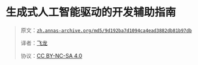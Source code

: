 # 生成式人工智能驱动的开发辅助指南

> 原文：[`zh.annas-archive.org/md5/9d192ba7d1094ca4ead3882db81b97db`](https://zh.annas-archive.org/md5/9d192ba7d1094ca4ead3882db81b97db)
> 
> 译者：[飞龙](https://github.com/wizardforcel)
> 
> 协议：[CC BY-NC-SA 4.0](http://creativecommons.org/licenses/by-nc-sa/4.0/)
